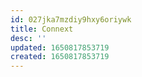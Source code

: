 ```yaml
---
id: 027jka7mzdiy9hxy6oriywk
title: Connext
desc: ''
updated: 1650817853719
created: 1650817853719
---
```



